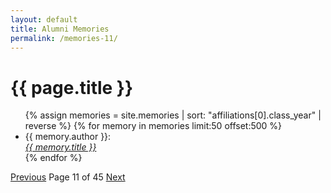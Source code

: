 ```yaml
---
layout: default
title: Alumni Memories
permalink: /memories-11/
---
```


<h1>{{ page.title }}</h1>

<ul>
  {% assign memories = site.memories | sort: "affiliations[0].class_year" | reverse %}
  {% for memory in memories limit:50 offset:500 %}
    <li>
      {{ memory.author }}:<br><a href="{{ memory.url }}"><i>{{ memory.title }}</i></a>
    </li>
  {% endfor %}
</ul>

<nav class="pagination">
  <a href="/memories-10/">Previous</a>
  <span>Page 11 of 45</span>
  <a href="/memories-12/">Next</a>
</nav>
